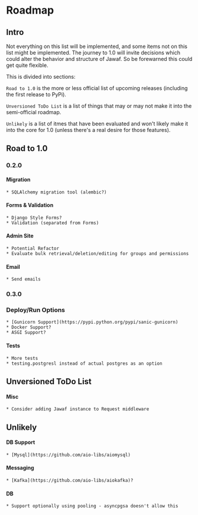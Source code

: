 # Roadmap

## Intro

Not everything on this list will be implemented, and some items not on this list might be implemented. The journey to 1.0 will invite decisions which could alter the behavior and structure of Jawaf. So be forewarned this could get quite flexible.

This is divided into sections:

`Road to 1.0` is the more or less official list of upcoming releases (including the first release to PyPi).

`Unversioned ToDo List` is a list of things that may or may not make it into the semi-official roadmap.

`Unlikely` is a list of itmes that have been evaluated and won't likely make it into the core for 1.0 (unless there's a real desire for those features).

## Road to 1.0

### 0.2.0

#### Migration
    * SQLAlchemy migration tool (alembic?)

#### Forms & Validation
    * Django Style Forms?
    * Validation (separated from Forms)

#### Admin Site
    * Potential Refactor
    * Evaluate bulk retrieval/deletion/editing for groups and permissions

#### Email
    * Send emails

### 0.3.0

### Deploy/Run Options
    * [Gunicorn Support](https://pypi.python.org/pypi/sanic-gunicorn)
    * Docker Support?
    * ASGI Support?

#### Tests
    * More tests
    * testing.postgresl instead of actual postgres as an option

## Unversioned ToDo List

#### Misc
    * Consider adding Jawaf instance to Request middleware

## Unlikely

#### DB Support
    * [Mysql](https://github.com/aio-libs/aiomysql)

#### Messaging
    * [Kafka](https://github.com/aio-libs/aiokafka)?

#### DB
    * Support optionally using pooling - asyncpgsa doesn't allow this
